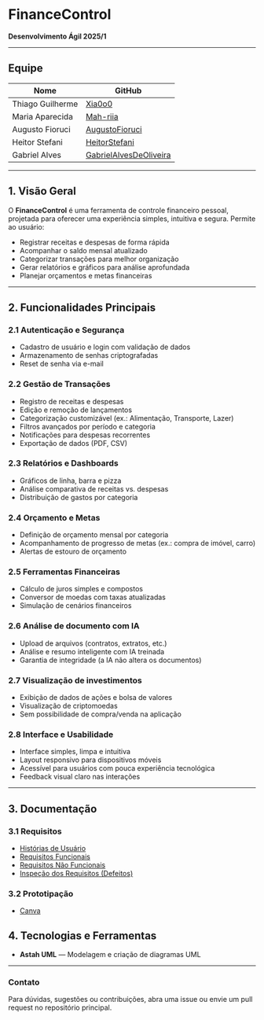 # FinanceControl  
**Desenvolvimento Ágil 2025/1**

---

## Equipe

| Nome                  | GitHub                                                                                         |
|-----------------------|------------------------------------------------------------------------------------------------|
| Thiago Guilherme      | [Xia0o0](https://github.com/Xia0o0)                                                            |
| Maria Aparecida       | [Mah-riia](https://github.com/Mah-riia)                                                        |
| Augusto Fioruci       | [AugustoFioruci](https://github.com/AugustoFioruci)                                            |
| Heitor Stefani        | [HeitorStefani](https://github.com/HeitorStefani)                                              |
| Gabriel Alves         | [GabrielAlvesDeOliveira](https://github.com/GabrielAlvesDeOliveira)                            |

---

## 1. Visão Geral

O **FinanceControl** é uma ferramenta de controle financeiro pessoal, projetada para oferecer uma experiência simples, intuitiva e segura. Permite ao usuário:

- Registrar receitas e despesas de forma rápida
- Acompanhar o saldo mensal atualizado
- Categorizar transações para melhor organização
- Gerar relatórios e gráficos para análise aprofundada
- Planejar orçamentos e metas financeiras

---

## 2. Funcionalidades Principais

### 2.1 Autenticação e Segurança
- Cadastro de usuário e login com validação de dados  
- Armazenamento de senhas criptografadas  
- Reset de senha via e-mail  

### 2.2 Gestão de Transações
- Registro de receitas e despesas  
- Edição e remoção de lançamentos  
- Categorização customizável (ex.: Alimentação, Transporte, Lazer)  
- Filtros avançados por período e categoria  
- Notificações para despesas recorrentes  
- Exportação de dados (PDF, CSV)  

### 2.3 Relatórios e Dashboards
- Gráficos de linha, barra e pizza  
- Análise comparativa de receitas vs. despesas  
- Distribuição de gastos por categoria  

### 2.4 Orçamento e Metas
- Definição de orçamento mensal por categoria  
- Acompanhamento de progresso de metas (ex.: compra de imóvel, carro)  
- Alertas de estouro de orçamento  

### 2.5 Ferramentas Financeiras
- Cálculo de juros simples e compostos  
- Conversor de moedas com taxas atualizadas  
- Simulação de cenários financeiros  

### 2.6 Análise de documento com IA
- Upload de arquivos (contratos, extratos, etc.)
- Análise e resumo inteligente com IA treinada
- Garantia de integridade (a IA não altera os documentos)

### 2.7 Visualização de investimentos
- Exibição de dados de ações e bolsa de valores
- Visualização de criptomoedas
- Sem possibilidade de compra/venda na aplicação

### 2.8 Interface e Usabilidade
- Interface simples, limpa e intuitiva
- Layout responsivo para dispositivos móveis
- Acessível para usuários com pouca experiência tecnológica
- Feedback visual claro nas interações

---

## 3. Documentação

### 3.1 Requisitos
- [Histórias de Usuário](https://github.com/HeitorStefani/MoneyMaker-AS63C-2025.1/blob/main/Requisitos%20de%20Usu%C3%A1rio/HistoriasUsuario.md)  
- [Requisitos Funcionais](https://github.com/HeitorStefani/MoneyMaker-AS63C-2025.1/blob/main/Requisitos%20de%20Usu%C3%A1rio/RF.md)  
- [Requisitos Não Funcionais](https://github.com/HeitorStefani/MoneyMaker-AS63C-2025.1/blob/main/Requisitos%20de%20Usu%C3%A1rio/RNF.md)  
- [Inspeção dos Requisitos (Defeitos)](https://github.com/HeitorStefani/MoneyMaker-AS63C-2025.1/blob/main/Requisitos%20de%20Usu%C3%A1rio/Inspe%C3%A7%C3%A3o%20dos%20Requisitos_Defeitos%20Encontrados.pdf)  

### 3.2 Prototipação
- [Canva](#)    

## 4. Tecnologias e Ferramentas

- **Astah UML** — Modelagem e criação de diagramas UML

---

### Contato

Para dúvidas, sugestões ou contribuições, abra uma issue ou envie um pull request no repositório principal.  
